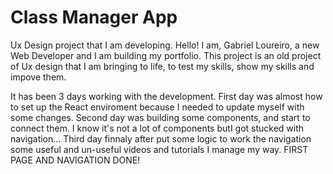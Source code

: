 # Class Manager App
Ux Design project that I am developing.
Hello! I am, Gabriel Loureiro, a new Web Developer and I am building my portfolio.
This project is an old project of Ux design that I am bringing to life, to test my skills, show my skills and impove them.

It has been 3 days working with the development. 
First day was almost how to set up the React enviroment because I needed to update myself with some changes.
Second day was building some components, and start to connect them. I know it's not a lot of components butI got stucked with navigation...
Third day finnaly after put some logic to work the navigation some useful and un-useful videos and tutorials I manage my way. 
FIRST PAGE AND NAVIGATION DONE!
